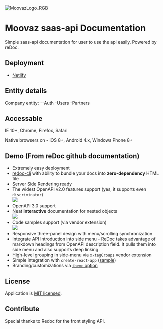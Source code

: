 ![MoovazLogo_RGB](https://user-images.githubusercontent.com/42229194/92333200-fe9e0a00-f0ad-11ea-810e-c2c99a31f738.png)

# Moovaz saas-api Documentation

Simple saas-api documentation for user to use the api easily. Powered by reDoc.

## Deployment
- [Netlify](https://hungry-leavitt-04c5d9.netlify.app/)

## Entity details

Company entity:
--Auth
  -Users
  -Partners

## Accessable

IE 10+, Chrome, Firefox, Safari

Native browsers on - iOS 8+, Android 4.x, Windows Phone 8+

## Demo (From reDoc github documentation)

- Extremely easy deployment
- [redoc-cli](https://github.com/Redocly/redoc/blob/master/cli/README.md) with ability to bundle your docs into **zero-dependency** HTML file
- Server Side Rendering ready
- The widest OpenAPI v2.0 features support (yes, it supports even `discriminator`) <br>
![](docs/images/discriminator-demo.gif)
- OpenAPI 3.0 support
- Neat **interactive** documentation for nested objects <br>
![](docs/images/nested-demo.gif)
- Code samples support (via vendor extension) <br>
![](docs/images/code-samples-demo.gif)
- Responsive three-panel design with menu/scrolling synchronization
- Integrate API Introduction into side menu - ReDoc takes advantage of markdown headings from OpenAPI description field. It pulls them into side menu and also supports deep linking.
- High-level grouping in side-menu via [`x-tagGroups`](docs/redoc-vendor-extensions.md#x-tagGroups) vendor extension
- Simple integration with `create-react-app` ([sample](https://github.com/APIs-guru/create-react-app-redoc))
- Branding/customizations via [`theme` option](#redoc-options-object)

## License

Application is [MIT licensed](./LICENSE).

## Contribute

Special thanks to Redoc for the front styling API.
